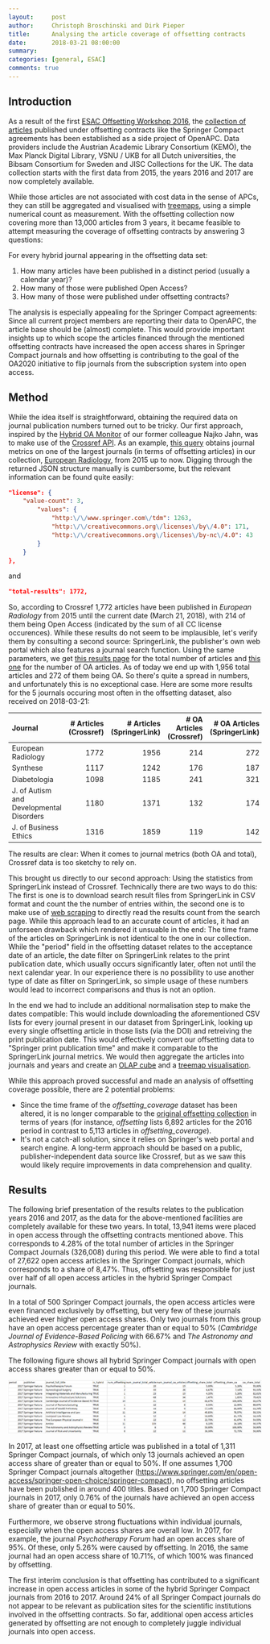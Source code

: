 ```yaml
---
layout:     post
author:     Christoph Broschinski and Dirk Pieper
title:      Analysing the article coverage of offsetting contracts
date:       2018-03-21 08:00:00
summary:    
categories: [general, ESAC]
comments: true
---
```


## Introduction

As a result of the first [ESAC Offsetting Workshop 2016](http://esac-initiative.org/activities/offsetting-workshop-2016/), the [collection of articles](https://github.com/OpenAPC/openapc-de/tree/master/data/offsetting) published under offsetting contracts like the Springer Compact agreements has been established as a side project of OpenAPC. Data providers include the Austrian Academic Library Consortium (KEMÖ), the Max Planck Digital Library, VSNU / UKB for all Dutch universities, the Bibsam Consortium for Sweden and JISC Collections for the UK. The data collection starts with the first data from 2015, the years 2016 and 2017 are now completely available.

While those articles are not associated with cost data in the sense of APCs, they can still be aggregated and visualised with [treemaps](https://treemaps.intact-project.org/apcdata/offsetting/), using a simple numerical count as measurement. With the offsetting collection now covering more than 13,000 articles from 3 years, it became feasible to attempt measuring the coverage of offsetting contracts by answering 3 questions:

For every hybrid journal appearing in the offsetting data set:

1. How many articles have been published in a distinct period (usually a calendar year)?
2. How many of those were published Open Access?
3. How many of those were published under offsetting contracts?

The analysis is especially appealing for the Springer Compact agreements: Since all current project members are reporting their data to OpenAPC, the article base should be (almost) complete.
This would provide important insights up to which scope the articles financed through the mentioned offsetting contracts have increased the open access shares in Springer Compact journals and how offsetting is contributing to the goal of the OA2020 initiative to flip journals from the subscription system into open access.


## Method

While the idea itself is straightforward, obtaining the required data on journal publication numbers turned out to be tricky. Our first approach, inspired by the [Hybrid OA Monitor](https://najkoja.shinyapps.io/hybridoa/) of our former colleague Najko Jahn, was to make use of the [Crossref API](https://github.com/CrossRef/rest-api-doc). As an example, [this query](https://api.crossref.org/works?filter=issn:0938-7994,from-pub-date:2015-01-01,type:journal-article&facet=license:*) obtains journal metrics on one of the largest journals (in terms of offsetting articles) in our collection, [European Radiology](https://link.springer.com/journal/330), from 2015 up to now. Digging through the returned JSON structure manually is cumbersome, but the relevant information can be found quite easily:

```json
"license": {
    "value-count": 3,
        "values": {
            "http:\/\/www.springer.com\/tdm": 1263,
            "http:\/\/creativecommons.org\/licenses\/by\/4.0": 171,
            "http:\/\/creativecommons.org\/licenses\/by-nc\/4.0": 43
        }
    }
},
```

and

```json
"total-results": 1772,
```

So, according to Crossref 1,772 articles have been published in *European Radiology* from 2015 until the current date (March 21, 2018), with 214 of them being Open Access (indicated by the sum of all CC license occurences). While these results do not seem to be implausible, let's verify them by consulting a second source: SpringerLink, the publisher's own web portal which also features a journal search function. Using the same parameters, we get [this results page](https://link.springer.com/search?date-facet-mode=between&facet-journal-id=330&facet-end-year=2018&query=&facet-start-year=2015) for the total number of articles and [this one](https://link.springer.com/search?facet-journal-id=330&package=openaccessarticles&search-within=Journal&query=&date-facet-mode=between&facet-start-year=2015&facet-end-year=2018) for the number of OA articles. As of today we end up with 1,956 total articles and 272 of them being OA. So there's quite a spread in numbers, and unfortunately this is no exceptional case. Here are some more results for the 5 journals occuring most often in the offsetting dataset, also received on 2018-03-21:

| Journal                                   | # Articles (Crossref)| # Articles (SpringerLink)| # OA Articles (Crossref) | # OA Articles (SpringerLink) |
|:------------------------------------------|---------------------:|-------------------------:|-------------------------:|-----------------------------:|
| European Radiology                        |             1772     |           1956           |           214            |       272                    |
| Synthese                                  |             1117     |           1242           |           176            |       187                    |
| Diabetologia                              |             1098     |           1185           |           241            |       321                    |      
| J. of Autism and Developmental Disorders  |             1180     |           1371           |           132            |       174                    | 
| J. of Business Ethics                     |             1316     |           1859           |           119            |       142                    |


The results are clear: When it comes to journal metrics (both OA and total), Crossref data is too sketchy to rely on.

This brought us directly to our second approach: Using the statistics from SpringerLink instead of Crossref. Technically there are two ways to do this: The first is one is to download search result files from SpringerLink in CSV format and count the the number of entries within, the second one is to make use of [web scraping](https://en.wikipedia.org/wiki/Web_scraping) to directly read the results count from the search page. While this approach lead to an accurate count of articles, it had an unforseen drawback which rendered it unsuable in the end: The time frame of the articles on SpringerLink is not identical to the one in our collection. While the "period" field in the offsetting dataset relates to the acceptance date of an article, the date filter on SpringerLink relates to the print publication date, which usually occurs significantly later, often not until the next calendar year. In our experience there is no possibility to use another type of date as filter on SpringerLink, so simple usage of these numbers would lead to incorrect comparisons and thus is not an option.

In the end we had to include an additional normalisation step to make the dates compatible: This would include downloading the aforementioned CSV lists for every journal present in our dataset from SpringerLink, looking up every single offsetting article in those lists (via the DOI) and retreiving the print publication date. This would effectively convert our offsetting data to "Springer print publication time" and make it comparable to the SpringerLink journal metrics. We would then aggregate the articles into journals and years and create an [OLAP cube](https://olap.intact-project.org/cube/offsetting_coverage/aggregate) and a [treemap visualisation](https://treemaps.intact-project.org/apcdata/offsetting-coverage/#publisher/Springer%20Nature/). 

While this approach proved successful and made an analysis of offsetting coverage possible, there are 2 potential problems:

- Since the time frame of the *offsetting_coverage* dataset has been altered, it is no longer comparable to the [original offsetting collection](https://treemaps.intact-project.org/apcdata/offsetting/) in terms of years (for instance, *offsetting* lists 6,892 articles for the 2016 period in contrast to 5,113 articles in *offsetting_coverage*).
- It's not a catch-all solution, since it relies on Springer's web portal and search engine. A long-term approach should be based on a public, publisher-independent data source like Crossref, but as we saw this would likely require improvements in data comprehension and quality.

## Results

The following brief presentation of the results relates to the publication years 2016 and 2017, as the data for the above-mentioned facilities are completely available for these two years. In total, 13,941 items were placed in open access through the offsetting contracts mentioned above. This corresponds to 4.28% of the total number of articles in the Springer Compact Journals (326,008) during this period. We were able to find a total of 27,622 open access articles in the Springer Compact journals, which corresponds to a share of 8,47%. Thus, offsetting was responsible for just over half of all open access articles in the hybrid Springer Compact journals.

In a total of 500 Springer Compact journals, the open access articles were even financed exclusively by offsetting, but very few of these journals achieved ever higher open access shares. Only two journals from this group have an open access percentage greater than or equal to 50% (*Cambridge Journal of Evidence-Based Policing* with 66.67% and *The Astronomy and Astrophysics Review* with exactly 50%).

The following figure shows all hybrid Springer Compact journals with open access shares greater than or equal to 50%.

![table top offsetting journals](/figure/top_oa_journals_springer_compact.png) 

In 2017, at least one offsetting article was published in a total of 1,311 Springer Compact journals, of which only 13 journals achieved an open access share of greater than or equal to 50%. If one assumes 1,700 Springer Compact journals altogether (https://www.springer.com/en/open-access/springer-open-choice/springer-compact), no offsetting articles have been published in around 400 titles. Based on 1,700 Springer Compact journals in 2017, only 0.76% of the journals have achieved an open access share of greater than or equal to 50%.

Furthermore, we observe strong fluctuations within individual journals, especially when the open access shares are overall low. In 2017, for example, the journal *Psychotherapy Forum* had an open acces share of 95%. Of these, only 5.26% were caused by offsetting. In 2016, the same journal had an open access share of 10.71%, of which 100% was financed by offsetting.

The first interim conclusion is that offsetting has contributed to a significant increase in open access articles in some of the hybrid Springer Compact journals from 2016 to 2017. Around 24% of all Springer Compact journals do not appear to be relevant as publication sites for the scientific institutions involved in the offsetting contracts. So far, additional open access articles generated by offsetting are not enough to completely juggle individual journals into open access.
